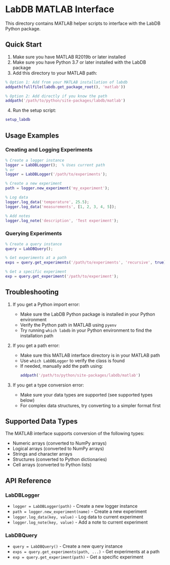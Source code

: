 # LabDB MATLAB Interface

This directory contains MATLAB helper scripts to interface with the LabDB Python package.

## Quick Start

1. Make sure you have MATLAB R2019b or later installed
2. Make sure you have Python 3.7 or later installed with the LabDB package
3. Add this directory to your MATLAB path:
```matlab
% Option 1: Add from your MATLAB installation of labdb
addpath(fullfile(labdb.get_package_root(), 'matlab'))

% Option 2: Add directly if you know the path
addpath('/path/to/python/site-packages/labdb/matlab')
```

4. Run the setup script:
```matlab
setup_labdb
```

## Usage Examples

### Creating and Logging Experiments

```matlab
% Create a logger instance
logger = LabDBLogger();  % Uses current path
% or
logger = LabDBLogger('/path/to/experiments');

% Create a new experiment
path = logger.new_experiment('my_experiment');

% Log data
logger.log_data('temperature', 25.5);
logger.log_data('measurements', [1, 2, 3, 4, 5]);

% Add notes
logger.log_note('description', 'Test experiment');
```

### Querying Experiments

```matlab
% Create a query instance
query = LabDBQuery();

% Get experiments at a path
exps = query.get_experiments('/path/to/experiments', 'recursive', true);

% Get a specific experiment
exp = query.get_experiment('/path/to/experiment');
```

## Troubleshooting

1. If you get a Python import error:
   - Make sure the LabDB Python package is installed in your Python environment
   - Verify the Python path in MATLAB using `pyenv`
   - Try running `which labdb` in your Python environment to find the installation path

2. If you get a path error:
   - Make sure this MATLAB interface directory is in your MATLAB path
   - Use `which LabDBLogger` to verify the class is found
   - If needed, manually add the path using:
     ```matlab
     addpath('/path/to/python/site-packages/labdb/matlab')
     ```

3. If you get a type conversion error:
   - Make sure your data types are supported (see supported types below)
   - For complex data structures, try converting to a simpler format first

## Supported Data Types

The MATLAB interface supports conversion of the following types:

- Numeric arrays (converted to NumPy arrays)
- Logical arrays (converted to NumPy arrays)
- Strings and character arrays
- Structures (converted to Python dictionaries)
- Cell arrays (converted to Python lists)

## API Reference

### LabDBLogger

- `logger = LabDBLogger(path)` - Create a new logger instance
- `path = logger.new_experiment(name)` - Create a new experiment
- `logger.log_data(key, value)` - Log data to current experiment
- `logger.log_note(key, value)` - Add a note to current experiment

### LabDBQuery

- `query = LabDBQuery()` - Create a new query instance
- `exps = query.get_experiments(path, ...)` - Get experiments at a path
- `exp = query.get_experiment(path)` - Get a specific experiment 